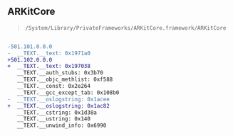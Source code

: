 ## ARKitCore

> `/System/Library/PrivateFrameworks/ARKitCore.framework/ARKitCore`

```diff

-501.101.0.0.0
-  __TEXT.__text: 0x1971a0
+501.102.0.0.0
+  __TEXT.__text: 0x197038
   __TEXT.__auth_stubs: 0x3b70
   __TEXT.__objc_methlist: 0xf588
   __TEXT.__const: 0x2e264
   __TEXT.__gcc_except_tab: 0x108b0
-  __TEXT.__oslogstring: 0x1acee
+  __TEXT.__oslogstring: 0x1ac82
   __TEXT.__cstring: 0x1d38a
   __TEXT.__ustring: 0x140
   __TEXT.__unwind_info: 0x6990

```
